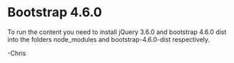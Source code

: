 # Bootstrap 4.6.0

To run the content you need to install jQuery 3.6.0 and bootstrap 4.6.0 dist
into the folders node_modules and bootstrap-4.6.0-dist respectively.

-Chris
